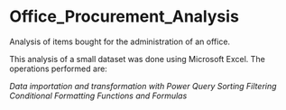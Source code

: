 # Office_Procurement_Analysis
Analysis of items bought for the administration of an office.


This analysis of a small dataset was done using Microsoft Excel. The operations performed are:

*Data importation and transformation with Power Query*
*Sorting*
*Filtering*
*Conditional Formatting*
*Functions and Formulas*
